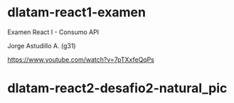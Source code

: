 # dlatam-react1-examen

Examen React I - Consumo API

Jorge Astudillo A. (g31)

https://www.youtube.com/watch?v=7pTXxfeQqPs

# dlatam-react2-desafio2-natural_pic
